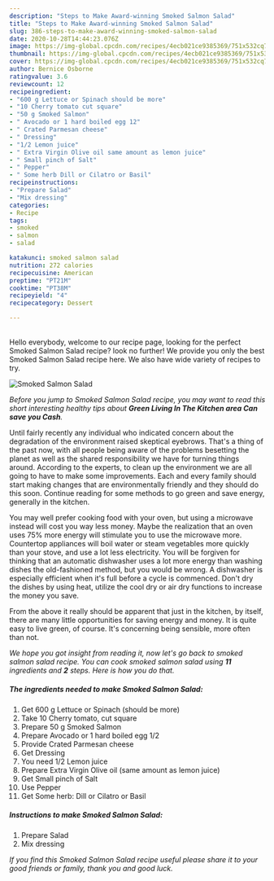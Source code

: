 ```yaml
---
description: "Steps to Make Award-winning Smoked Salmon Salad"
title: "Steps to Make Award-winning Smoked Salmon Salad"
slug: 386-steps-to-make-award-winning-smoked-salmon-salad
date: 2020-10-28T14:44:23.076Z
image: https://img-global.cpcdn.com/recipes/4ecb021ce9385369/751x532cq70/smoked-salmon-salad-recipe-main-photo.jpg
thumbnail: https://img-global.cpcdn.com/recipes/4ecb021ce9385369/751x532cq70/smoked-salmon-salad-recipe-main-photo.jpg
cover: https://img-global.cpcdn.com/recipes/4ecb021ce9385369/751x532cq70/smoked-salmon-salad-recipe-main-photo.jpg
author: Bernice Osborne
ratingvalue: 3.6
reviewcount: 12
recipeingredient:
- "600 g Lettuce or Spinach should be more"
- "10 Cherry tomato cut square"
- "50 g Smoked Salmon"
- " Avocado or 1 hard boiled egg 12"
- " Crated Parmesan cheese"
- " Dressing"
- "1/2 Lemon juice"
- " Extra Virgin Olive oil same amount as lemon juice"
- " Small pinch of Salt"
- " Pepper"
- " Some herb Dill or Cilatro or Basil"
recipeinstructions:
- "Prepare Salad"
- "Mix dressing"
categories:
- Recipe
tags:
- smoked
- salmon
- salad

katakunci: smoked salmon salad 
nutrition: 272 calories
recipecuisine: American
preptime: "PT21M"
cooktime: "PT38M"
recipeyield: "4"
recipecategory: Dessert

---
```

<br>
Hello everybody, welcome to our recipe page, looking for the perfect Smoked Salmon Salad recipe? look no further! We provide you only the best Smoked Salmon Salad recipe here. We also have wide variety of recipes to try.
<br>


![Smoked Salmon Salad](https://img-global.cpcdn.com/recipes/4ecb021ce9385369/751x532cq70/smoked-salmon-salad-recipe-main-photo.jpg)

<i>Before you jump to Smoked Salmon Salad recipe, you may want to read this short interesting healthy tips about 
<strong>Green Living In The Kitchen area Can save you Cash</strong>.</i>
</br>

Until fairly recently any individual who indicated concern about the degradation of the environment raised skeptical eyebrows. That's a thing of the past now, with all people being aware of the problems besetting the planet as well as the shared responsibility we have for turning things around. According to the experts, to clean up the environment we are all going to have to make some improvements. Each and every family should start making changes that are environmentally friendly and they should do this soon. Continue reading for some methods to go green and save energy, generally in the kitchen.

You may well prefer cooking food with your oven, but using a microwave instead will cost you way less money. Maybe the realization that an oven uses 75% more energy will stimulate you to use the microwave more. Countertop appliances will boil water or steam vegetables more quickly than your stove, and use a lot less electricity. You will be forgiven for thinking that an automatic dishwasher uses a lot more energy than washing dishes the old-fashioned method, but you would be wrong. A dishwasher is especially efficient when it's full before a cycle is commenced. Don't dry the dishes by using heat, utilize the cool dry or air dry functions to increase the money you save.

From the above it really should be apparent that just in the kitchen, by itself, there are many little opportunities for saving energy and money. It is quite easy to live green, of course. It's concerning being sensible, more often than not.


<i>We hope you got insight from reading it, now let's go back to smoked salmon salad recipe. You can cook smoked salmon salad using <strong>11</strong> ingredients and <strong>2</strong> steps. Here is how you do that.
</i>

##### The ingredients needed to make Smoked Salmon Salad:

1. Get 600 g Lettuce or Spinach (should be more)
1. Take 10 Cherry tomato, cut square
1. Prepare 50 g Smoked Salmon
1. Prepare  Avocado or 1 hard boiled egg 1/2
1. Provide  Crated Parmesan cheese
1. Get  Dressing
1. You need 1/2 Lemon juice
1. Prepare  Extra Virgin Olive oil (same amount as lemon juice)
1. Get  Small pinch of Salt
1. Use  Pepper
1. Get  Some herb: Dill or Cilatro or Basil


##### Instructions to make Smoked Salmon Salad:

1. Prepare Salad
1. Mix dressing


<i>If you find this Smoked Salmon Salad recipe useful please share it to your good friends or family, thank you and good luck.</i>
